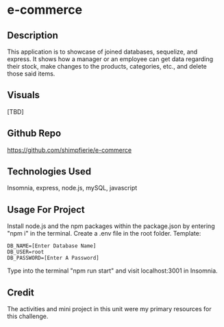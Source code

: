 # e-commerce

## Description

This application is to showcase of joined databases, sequelize, and express. It shows how a manager or an employee can get data regarding their stock, make changes to the products, categories, etc., and delete those said items.

## Visuals

[TBD]

## Github Repo

https://github.com/shimpfierie/e-commerce

## Technologies Used

Insomnia, express, node.js, mySQL, javascript

## Usage For Project

Install node.js and the npm packages within the package.json by entering "npm i" in the terminal.
Create a .env file in the root folder. Template:
```
DB_NAME=[Enter Database Name]
DB_USER=root
DB_PASSWORD=[Enter A Password]
```

Type into the terminal "npm run start" and visit localhost:3001 in Insomnia.

## Credit

The activities and mini project in this unit were my primary resources for this challenge.